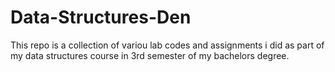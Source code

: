 # Data-Structures-Den
This repo is a collection of variou lab codes and assignments i did as part of my data structures course in 3rd semester of my bachelors degree.
